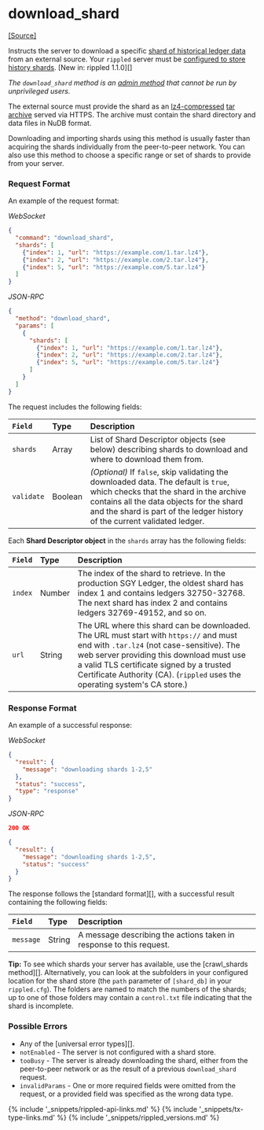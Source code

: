 # download_shard
[[Source]](https://github.com/ripple/rippled/blob/master/src/ripple/rpc/handlers/DownloadShard.cpp "Source")

Instructs the server to download a specific [shard of historical ledger data](history-sharding.html) from an external source. Your `rippled` server must be [configured to store history shards](configure-history-sharding.html). [New in: rippled 1.1.0][]

_The `download_shard` method is an [admin method](admin-rippled-methods.html) that cannot be run by unprivileged users._

The external source must provide the shard as an [lz4-compressed](https://lz4.github.io/lz4/) [tar archive](https://en.wikipedia.org/wiki/Tar_(computing)) served via HTTPS. The archive must contain the shard directory and data files in NuDB format.

Downloading and importing shards using this method is usually faster than acquiring the shards individually from the peer-to-peer network. You can also use this method to choose a specific range or set of shards to provide from your server.

### Request Format

An example of the request format:

<!-- MULTICODE_BLOCK_START -->

*WebSocket*

```json
{
  "command": "download_shard",
  "shards": [
    {"index": 1, "url": "https://example.com/1.tar.lz4"},
    {"index": 2, "url": "https://example.com/2.tar.lz4"},
    {"index": 5, "url": "https://example.com/5.tar.lz4"}
  ]
}
```

*JSON-RPC*

```json
{
  "method": "download_shard",
  "params": [
    {
      "shards": [
        {"index": 1, "url": "https://example.com/1.tar.lz4"},
        {"index": 2, "url": "https://example.com/2.tar.lz4"},
        {"index": 5, "url": "https://example.com/5.tar.lz4"}
      ]
    }
  ]
}
```

<!-- MULTICODE_BLOCK_END -->


The request includes the following fields:

| `Field`    | Type    | Description                                           |
|:-----------|:--------|:------------------------------------------------------|
| `shards`   | Array   | List of Shard Descriptor objects (see below) describing shards to download and where to download them from. |
| `validate` | Boolean | _(Optional)_ If `false`, skip validating the downloaded data. The default is `true`, which checks that the shard in the archive contains all the data objects for the shard and the shard is part of the ledger history of the current validated ledger. |

Each **Shard Descriptor object** in the `shards` array has the following fields:

| `Field` | Type   | Description                                               |
|:--------|:-------|:----------------------------------------------------------|
| `index` | Number | The index of the shard to retrieve. In the production SGY Ledger, the oldest shard has index 1 and contains ledgers 32750-32768. The next shard has index 2 and contains ledgers 32769-49152, and so on. |
| `url`   | String | The URL where this shard can be downloaded. The URL must start with `https://` and must end with `.tar.lz4` (not case-sensitive). The web server providing this download must use a valid TLS certificate signed by a trusted Certificate Authority (CA). (`rippled` uses the operating system's CA store.) |

### Response Format

An example of a successful response:

<!-- MULTICODE_BLOCK_START -->

*WebSocket*

```json
{
  "result": {
    "message": "downloading shards 1-2,5"
  },
  "status": "success",
  "type": "response"
}
```


*JSON-RPC*

```json
200 OK

{
  "result": {
    "message": "downloading shards 1-2,5",
    "status": "success"
  }
}
```


<!-- MULTICODE_BLOCK_END -->

The response follows the [standard format][], with a successful result containing the following fields:

| `Field`   | Type   | Description                                             |
|:----------|:-------|:--------------------------------------------------------|
| `message` | String | A message describing the actions taken in response to this request. |

**Tip:** To see which shards your server has available, use the [crawl_shards method][]. Alternatively, you can look at the subfolders in your configured location for the shard store (the `path` parameter of `[shard_db]` in your `rippled.cfg`). The folders are named to match the numbers of the shards; up to one of those folders may contain a `control.txt` file indicating that the shard is incomplete.

### Possible Errors

- Any of the [universal error types][].
- `notEnabled` - The server is not configured with a shard store.
- `tooBusy` - The server is already downloading the shard, either from the peer-to-peer network or as the result of a previous `download_shard` request.
- `invalidParams` - One or more required fields were omitted from the request, or a provided field was specified as the wrong data type.



<!--{# common link defs #}-->
{% include '_snippets/rippled-api-links.md' %}
{% include '_snippets/tx-type-links.md' %}
{% include '_snippets/rippled_versions.md' %}
